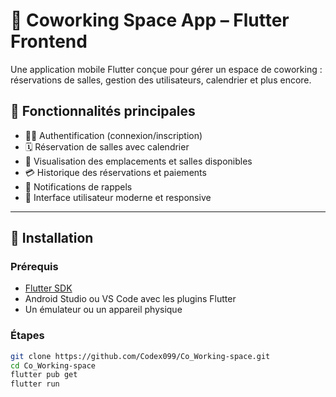 # 🏢 Coworking Space App – Flutter Frontend

Une application mobile Flutter conçue pour gérer un espace de coworking : réservations de salles, gestion des utilisateurs, calendrier et plus encore.

## 📱 Fonctionnalités principales

- 🧑‍💼 Authentification (connexion/inscription)
- 🗓️ Réservation de salles avec calendrier
- 📍 Visualisation des emplacements et salles disponibles
- 💳 Historique des réservations et paiements
- 🔔 Notifications de rappels
- 🎨 Interface utilisateur moderne et responsive

---

## 🚀 Installation

### Prérequis

- [Flutter SDK](https://flutter.dev/docs/get-started/install)
- Android Studio ou VS Code avec les plugins Flutter
- Un émulateur ou un appareil physique

### Étapes

```bash
git clone https://github.com/Codex099/Co_Working-space.git
cd Co_Working-space
flutter pub get
flutter run
